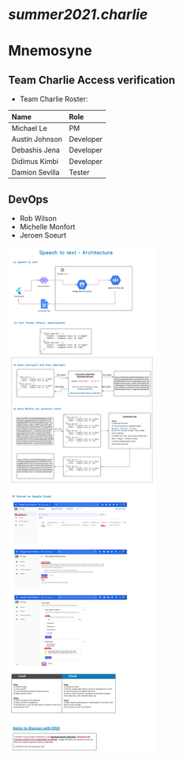 # *summer2021.charlie*

# Mnemosyne

## Team Charlie Access verification
- Team Charlie Roster:

| Name | Role 
| :--- | :---
| Michael Le | PM
| Austin Johnson | Developer
| Debashis Jena  | Developer
| Didimus Kimbi | Developer
| Damion Sevilla | Tester

## DevOps
- Rob Wilson
- Michelle Monfort
- Jeroen Soeurt

![Service Flow](images/UMGC-SWEN670.png)
